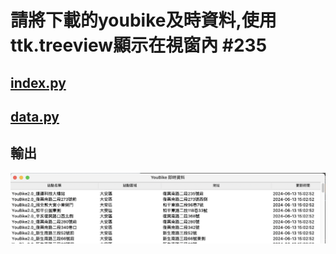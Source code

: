 # 請將下載的youbike及時資料,使用ttk.treeview顯示在視窗內 #235

## [index.py](index.py)

## [data.py](data.py)

## 輸出

![ubike](ubike.png)
